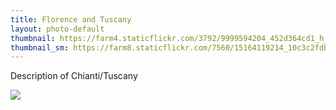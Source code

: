 ```yaml
---
title: Florence and Tuscany
layout: photo-default
thumbnail: https://farm4.staticflickr.com/3792/9999594204_452d364cd1_h_d.jpg
thumbnail_sm: https://farm8.staticflickr.com/7560/15164119214_10c3c2fdb5_z_d.jpg
---
```


Description of Chianti/Tuscany

<img src="https://farm4.staticflickr.com/3792/9999594204_452d364cd1_h_d.jpg">
